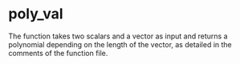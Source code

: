 # poly_val
The function takes two scalars and a vector as input and returns a polynomial depending on the length of the vector, as detailed in the comments of the function file.
